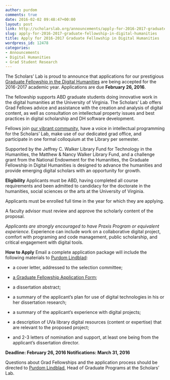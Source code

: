 ```yaml
---
author: purdom
comments: true
date: 2016-02-02 09:48:47+00:00
layout: post
link: http://scholarslab.org/announcements/apply-for-2016-2017-graduate-fellowship-in-digital-humanities/
slug: apply-for-2016-2017-graduate-fellowship-in-digital-humanities
title: Apply for 2016-2017 Graduate Fellowship in Digital Humanities
wordpress_id: 12478
categories:
- Announcements
- Digital Humanities
- Grad Student Research
---
```


The Scholars’ Lab is proud to announce that applications for our prestigious [Graduate Fellowship in the Digital Humanities](http://scholarslab.org/graduate-fellowships/) are being accepted for the 2016-2017 academic year. Applications are due **February 26, 2016**.

The fellowship supports ABD graduate students doing innovative work in the digital humanities at the University of Virginia. The Scholars’ Lab offers Grad Fellows advice and assistance with the creation and analysis of digital content, as well as consultation on intellectual property issues and best practices in digital scholarship and DH software development.

Fellows join [our vibrant community](http://scholarslab.org/people/), have a voice in intellectual programming for the Scholars’ Lab, make use of our dedicated grad office, and participate in one formal colloquium at the Library per semester.

Supported by the Jeffrey C. Walker Library Fund for Technology in the Humanities, the Matthew & Nancy Walker Library Fund, and a challenge grant from the National Endowment for the Humanities, the Graduate Fellowship in Digital Humanities is designed to advance the humanities and provide emerging digital scholars with an opportunity for growth.

**Eligibility**
Applicants must be ABD, having completed all course requirements and been admitted to candidacy for the doctorate in the humanities, social sciences or the arts at the University of Virginia.

Applicants must be enrolled full time in the year for which they are applying.

A faculty advisor must review and approve the scholarly content of the proposal.

_Applicants are strongly encouraged to have Praxis Program or equivalent experience_. Experience can include work on a collaborative digital project, comfort with programing and code management, public scholarship, and critical engagement with digital tools.

**How to Apply**
Email a complete application package will include the following materials to [Purdom Lindblad](mailto:jpl8e@virginia.edu):



	
  * a cover letter, addressed to the selection committee;

	
  * [a Graduate Fellowship Application Form](http://scholarslab.org/wp-content/uploads/2016/02/dhfellowsappform.pdf);

	
  * a dissertation abstract;

	
  * a summary of the applicant’s plan for use of digital technologies in his or her dissertation research;

	
  * a summary of the applicant’s experience with digital projects;

	
  * a description of UVa library digital resources (content or expertise) that are relevant to the proposed project;

	
  * and 2-3 letters of nomination and support, at least one being from the applicant’s dissertation director.


**Deadline: February 26, 2016
Notifications: March 31, 2016**

Questions about Grad Fellowships and the application process should be directed to [Purdom Lindblad](mailto:jpl8e@virginia.edu), Head of Graduate Programs at the Scholars’ Lab.
